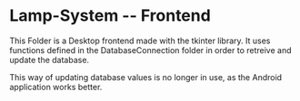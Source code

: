 # Lamp-System -- Frontend

This Folder is a Desktop frontend made with the tkinter library. It uses functions defined in the DatabaseConnection folder in order to retreive and update the database.

This way of updating database values is no longer in use, as the Android application works better.